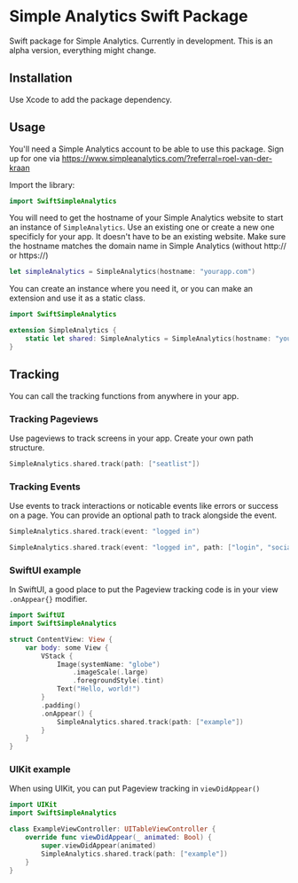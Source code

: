 # Simple Analytics Swift Package
Swift package for Simple Analytics. Currently in development. This is an alpha version, everything might change.

## Installation
Use Xcode to add the package dependency.

## Usage
You'll need a Simple Analytics account to be able to use this package. Sign up for one via https://www.simpleanalytics.com/?referral=roel-van-der-kraan

Import the library:
```swift
import SwiftSimpleAnalytics
```

You will need to get the hostname of your Simple Analytics website to start an instance of `SimpleAnalytics`. Use an existing one or create a new one specificly for your app. It doesn't have to be an existing website. Make sure the hostname matches the domain name in Simple Analytics (without http:// or https://)
```swift
let simpleAnalytics = SimpleAnalytics(hostname: "yourapp.com")
```

You can create an instance where you need it, or you can make an extension and use it as a static class.
```swift
import SwiftSimpleAnalytics

extension SimpleAnalytics {
    static let shared: SimpleAnalytics = SimpleAnalytics(hostname: "yourapp.com")
}
```

## Tracking
You can call the tracking functions from anywhere in your app.
### Tracking Pageviews
Use pageviews to track screens in your app. Create your own path structure. 
```swift
SimpleAnalytics.shared.track(path: ["seatlist"])
```

### Tracking Events
Use events to track interactions or noticable events like errors or success on a page. You can provide an optional path to track alongside the event.
```swift
SimpleAnalytics.shared.track(event: "logged in")
```
```swift
SimpleAnalytics.shared.track(event: "logged in", path: ["login", "social"])
```

### SwiftUI example
 In SwiftUI, a good place to put the Pageview tracking code is in your view `.onAppear{}` modifier. 
```swift
import SwiftUI
import SwiftSimpleAnalytics

struct ContentView: View {
    var body: some View {
        VStack {
            Image(systemName: "globe")
                .imageScale(.large)
                .foregroundStyle(.tint)
            Text("Hello, world!")
        }
        .padding()
        .onAppear() {
            SimpleAnalytics.shared.track(path: ["example"])
        }
    }
}
```

### UIKit example
When using UIKit, you can put Pageview tracking in `viewDidAppear()`
```swift
import UIKit
import SwiftSimpleAnalytics

class ExampleViewController: UITableViewController {
    override func viewDidAppear(_ animated: Bool) {
        super.viewDidAppear(animated)
        SimpleAnalytics.shared.track(path: ["example"])
    }
}
```
